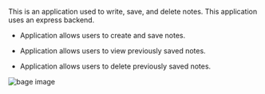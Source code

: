 This is an application used to write, save, and delete notes. This application uses an express backend.

* Application allows users to create and save notes.

* Application allows users to view previously saved notes.

* Application allows users to delete previously saved notes.

 
 ![bage image](StepwiseCLI.gif) 